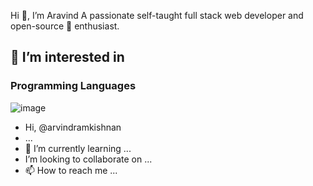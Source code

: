 Hi 👋, I’m Aravind
A passionate self-taught full stack web developer and open-source 💞️ enthusiast.

## 👀 I’m interested in 
### Programming Languages

![image](https://user-images.githubusercontent.com/111303902/184686866-520e7a8e-8922-4320-a1aa-a84585a9a6a9.png)




-  Hi,  @arvindramkishnan
-  ...
- 🌱 I’m currently learning ...
-  I’m looking to collaborate on ...
- 📫 How to reach me ...

<!---
arvindramkishnan/arvindramkishnan is a ✨ special ✨ repository because its `README.md` (this file) appears on your GitHub profile.
You can click the Preview link to take a look at your changes.
--->
